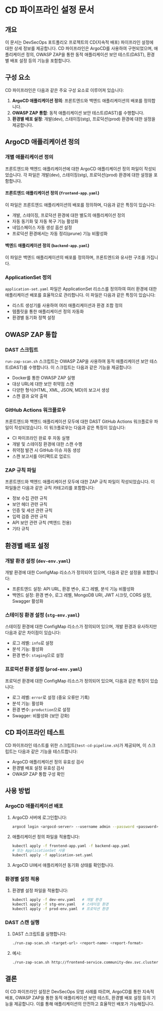 # CD 파이프라인 설정 문서

## 개요

이 문서는 DevSecOps 포트폴리오 프로젝트의 CD(지속적 배포) 파이프라인 설정에 대한 상세 정보를 제공합니다. CD 파이프라인은 ArgoCD를 사용하여 구현되었으며, 애플리케이션 정의, OWASP ZAP을 통한 동적 애플리케이션 보안 테스트(DAST), 환경별 배포 설정 등의 기능을 포함합니다.

## 구성 요소

CD 파이프라인은 다음과 같은 주요 구성 요소로 이루어져 있습니다:

1. **ArgoCD 애플리케이션 정의**: 프론트엔드와 백엔드 애플리케이션의 배포를 정의합니다.
2. **OWASP ZAP 통합**: 동적 애플리케이션 보안 테스트(DAST)를 수행합니다.
3. **환경별 배포 설정**: 개발(dev), 스테이징(stg), 프로덕션(prod) 환경에 대한 설정을 제공합니다.

## ArgoCD 애플리케이션 정의

### 개별 애플리케이션 정의

프론트엔드와 백엔드 애플리케이션에 대한 ArgoCD 애플리케이션 정의 파일이 작성되었습니다. 각 파일은 개발(dev), 스테이징(stg), 프로덕션(prod) 환경에 대한 설정을 포함합니다.

#### 프론트엔드 애플리케이션 정의 (`frontend-app.yaml`)

이 파일은 프론트엔드 애플리케이션의 배포를 정의하며, 다음과 같은 특징이 있습니다:

- 개발, 스테이징, 프로덕션 환경에 대한 별도의 애플리케이션 정의
- 자동 동기화 및 자동 복구 기능 활성화
- 네임스페이스 자동 생성 옵션 설정
- 프로덕션 환경에서는 자동 정리(prune) 기능 비활성화

#### 백엔드 애플리케이션 정의 (`backend-app.yaml`)

이 파일은 백엔드 애플리케이션의 배포를 정의하며, 프론트엔드와 유사한 구조를 가집니다.

### ApplicationSet 정의

`application-set.yaml` 파일은 ApplicationSet 리소스를 정의하여 여러 환경에 대한 애플리케이션 배포를 효율적으로 관리합니다. 이 파일은 다음과 같은 특징이 있습니다:

- 리스트 생성기를 사용하여 여러 애플리케이션과 환경 조합 정의
- 템플릿을 통한 애플리케이션 정의 자동화
- 환경별 동기화 정책 설정

## OWASP ZAP 통합

### DAST 스크립트

`run-zap-scan.sh` 스크립트는 OWASP ZAP을 사용하여 동적 애플리케이션 보안 테스트(DAST)를 수행합니다. 이 스크립트는 다음과 같은 기능을 제공합니다:

- Docker를 통한 OWASP ZAP 실행
- 대상 URL에 대한 보안 취약점 스캔
- 다양한 형식(HTML, XML, JSON, MD)의 보고서 생성
- 스캔 결과 요약 출력

### GitHub Actions 워크플로우

프론트엔드와 백엔드 애플리케이션 모두에 대한 DAST GitHub Actions 워크플로우 파일이 작성되었습니다. 이 워크플로우는 다음과 같은 특징이 있습니다:

- CI 파이프라인 완료 후 자동 실행
- 개발 및 스테이징 환경에 대한 스캔 수행
- 취약점 발견 시 GitHub 이슈 자동 생성
- 스캔 보고서를 아티팩트로 업로드

### ZAP 규칙 파일

프론트엔드와 백엔드 애플리케이션 모두에 대한 ZAP 규칙 파일이 작성되었습니다. 이 파일들은 다음과 같은 규칙 카테고리를 포함합니다:

- 정보 수집 관련 규칙
- 보안 헤더 관련 규칙
- 인증 및 세션 관련 규칙
- 입력 검증 관련 규칙
- API 보안 관련 규칙 (백엔드 전용)
- 기타 규칙

## 환경별 배포 설정

### 개발 환경 설정 (`dev-env.yaml`)

개발 환경에 대한 ConfigMap 리소스가 정의되어 있으며, 다음과 같은 설정을 포함합니다:

- 프론트엔드 설정: API URL, 환경 변수, 로그 레벨, 분석 기능 비활성화
- 백엔드 설정: 환경 변수, 로그 레벨, MongoDB URI, JWT 시크릿, CORS 설정, Swagger 활성화

### 스테이징 환경 설정 (`stg-env.yaml`)

스테이징 환경에 대한 ConfigMap 리소스가 정의되어 있으며, 개발 환경과 유사하지만 다음과 같은 차이점이 있습니다:

- 로그 레벨: `info`로 설정
- 분석 기능: 활성화
- 환경 변수: `staging`으로 설정

### 프로덕션 환경 설정 (`prod-env.yaml`)

프로덕션 환경에 대한 ConfigMap 리소스가 정의되어 있으며, 다음과 같은 특징이 있습니다:

- 로그 레벨: `error`로 설정 (중요 오류만 기록)
- 분석 기능: 활성화
- 환경 변수: `production`으로 설정
- Swagger: 비활성화 (보안 강화)

## CD 파이프라인 테스트

CD 파이프라인 테스트를 위한 스크립트(`test-cd-pipeline.sh`)가 제공되며, 이 스크립트는 다음과 같은 기능을 테스트합니다:

- ArgoCD 애플리케이션 정의 유효성 검사
- 환경별 배포 설정 유효성 검사
- OWASP ZAP 통합 구성 확인

## 사용 방법

### ArgoCD 애플리케이션 배포

1. ArgoCD 서버에 로그인합니다:
   ```bash
   argocd login <argocd-server> --username admin --password <password>
   ```

2. 애플리케이션 정의 파일을 적용합니다:
   ```bash
   kubectl apply -f frontend-app.yaml -f backend-app.yaml
   # 또는 ApplicationSet 사용
   kubectl apply -f application-set.yaml
   ```

3. ArgoCD UI에서 애플리케이션 동기화 상태를 확인합니다.

### 환경별 설정 적용

1. 환경별 설정 파일을 적용합니다:
   ```bash
   kubectl apply -f dev-env.yaml   # 개발 환경
   kubectl apply -f stg-env.yaml   # 스테이징 환경
   kubectl apply -f prod-env.yaml  # 프로덕션 환경
   ```

### DAST 스캔 실행

1. DAST 스크립트를 실행합니다:
   ```bash
   ./run-zap-scan.sh <target-url> <report-name> <report-format>
   ```

2. 예시:
   ```bash
   ./run-zap-scan.sh http://frontend-service.community-dev.svc.cluster.local:3000 frontend-scan html
   ```

## 결론

이 CD 파이프라인 설정은 DevSecOps 모범 사례를 따르며, ArgoCD를 통한 지속적 배포, OWASP ZAP을 통한 동적 애플리케이션 보안 테스트, 환경별 배포 설정 등의 기능을 제공합니다. 이를 통해 애플리케이션의 안전하고 효율적인 배포가 가능해집니다.
